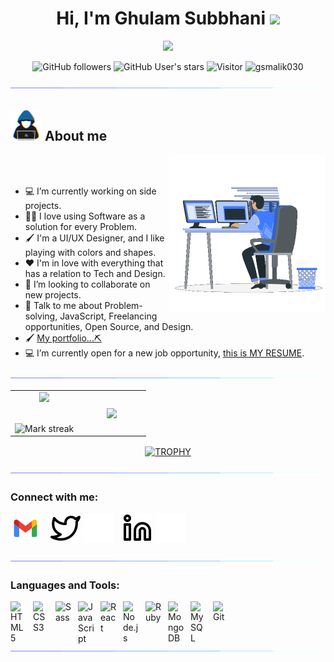 <h1 align="center"><b>Hi, I'm Ghulam Subbhani </b><img src="https://media.giphy.com/media/hvRJCLFzcasrR4ia7z/giphy.gif" width="35"></h1>

<p align="center">
  <a href="https://github.com/DenverCoder1/readme-typing-svg"><img src="https://readme-typing-svg.herokuapp.com?font=Time+New+Roman&color=cyan&size=25&center=true&vCenter=true&width=600&height=100&lines=Assalamu+O+Alaikum+Warahmatullah..&hearts;++;Certified+Full-Stack+Developer,;Active+Learner/Researcher,;Love+to+learn+new+stuffs.."></a>
</p>

<p align="center">
  <img src="https://img.shields.io/github/followers/gsmalik030?style=social" alt="GitHub followers">
  <img src="https://img.shields.io/github/stars/gsmalik030?style=social" alt="GitHub User's stars">
  <img src="https://visitor-badge.laobi.icu/badge?page_id=gsmalik030.repoName" alt="Visitor">
  <img src="https://komarev.com/ghpvc/?username=gsmalik030" alt="gsmalik030">
</p>

![line](./line.gif)
## <picture><img src="./about_me.gif" width="50px"></picture> About me

<picture><img align="right" src="./Right_Side.gif" width="250px"></picture>

<br><br>

- 💻 I’m currently working on side projects.
- 🧑‍💻 I love using Software as a solution for every Problem.
- 🖌 I'm a UI/UX Designer, and I like playing with colors and shapes.
- ♥ I'm in love with everything that has a relation to Tech and Design.
- 👯 I’m looking to collaborate on new projects.
- 💬 Talk to me about Problem-solving, JavaScript, Freelancing opportunities, Open Source, and Design.
- 🖌 [My portfolio...⛏](https://gsmalik030.me/)
- 💻 I’m currently open for a new job opportunity, [this is MY RESUME](https://gsmalik030.me/static/media/Ghulam_subbhani_Resume.d9636ac4068aeee929e0.pdf).<br>

![line](./line.gif)
<!--- stats & Trophy (start) -->
<p align="center">
  <!--- stats (start) -->
  <table align="center">
    <tr border="none">
      <td width="50%" align="center">
        <div style="display: flex; flex-direction: column; align-items: center;">
          <img align="center" src="https://github-readme-stats.vercel.app/api?username=gsmalik030&theme=dark&show_icons=true&count_private=true" />
          <br></br>
          <img title="🔥 Get streak stats for your profile at git.io/streak-stats" alt="Mark streak" src="https://github-readme-streak-stats.herokuapp.com/?user=gsmalik030&theme=dark&hide_border=false" />
        </div>
      </td>
      <td width="50%" align="center">
        <img align="center" src="https://github-readme-stats.anuraghazra1.vercel.app/api/top-langs/?username=gsmalik030&theme=dark&hide_border=false&no-bg=true&no-frame=true&langs_count=10" />
      </td>
    </tr>
  </table>
  <!--- stats (end) -->

  <!--- trophy (start) -->
  <div align=center>
    <a href="https://github.com/gsmalik030/github-profile-trophy" title="Go to Source">
      <img align="center" width=84% src="https://github-profile-trophy.vercel.app/?username=gsmalik030&theme=radical&row=1&column=7&margin-h=15&margin-w=5&no-bg=true" alt="TROPHY" />
    </a>
  </div>
  <!--- trophy (end) -->
</p>
<!--- stats (end) -->

![line](./line.gif)

### Connect with me:
[![abdelmejid89@gmail.com.com](./img/gmail.svg)](mailto:gsmalik030@gmail.com)
&nbsp;&nbsp;
[![website](./img/twitter-light.svg)](https://twitter.com/GSubbhani#gh-light-mode-only)
[![website](./img/twitter-dark.svg)](https://twitter.com/GSubbhani#gh-dark-mode-only)
&nbsp;&nbsp;
[![website](./img/linkedin-light.svg)](https://linkedin.com/in/gsmalik030#gh-light-mode-only)
[![website](./img/linkedin-dark.svg)](https://linkedin.com/in/gsmalik030#gh-dark-mode-only)
&nbsp;&nbsp;

![line](./line.gif)

### Languages and Tools:

[<img align="left" alt="HTML5" width="26px" src="https://cdn.jsdelivr.net/gh/devicons/devicon/icons/html5/html5-original.svg" style="padding-right:10px;" />](https://www.w3schools.com/html/)
[<img align="left" alt="CSS3" width="26px" src="https://cdn.jsdelivr.net/gh/devicons/devicon/icons/css3/css3-original.svg" style="padding-right:10px;" />](https://www.w3schools.com/css/)
[<img align="left" alt="Sass" width="26px" src="https://cdn.jsdelivr.net/gh/devicons/devicon/icons/sass/sass-original.svg" style="padding-right:10px;" />](https://sass-lang.com/)
[<img align="left" alt="JavaScript" width="26px" src="https://cdn.jsdelivr.net/gh/devicons/devicon/icons/javascript/javascript-original.svg" style="padding-right:10px;" />](https://www.javascript.com/)
[<img align="left" alt="React" width="26px" src="https://cdn.jsdelivr.net/gh/devicons/devicon/icons/react/react-original.svg" style="padding-right:10px;" />](https://reactjs.org/)
[<img align="left" alt="Node.js" width="26px" src="https://cdn.jsdelivr.net/gh/devicons/devicon/icons/nodejs/nodejs-original.svg" style="padding-right:10px;" />](https://nodejs.org/)
[<img align="left" alt="Ruby" width="26px" src="https://cdn.jsdelivr.net/gh/devicons/devicon/icons/ruby/ruby-original.svg" style="padding-right:10px;" />](https://www.ruby-lang.org/en/)
[<img align="left" alt="MongoDB" width="26px" src="https://cdn.jsdelivr.net/gh/devicons/devicon/icons/mongodb/mongodb-original.svg" style="padding-right:10px;" />](https://www.mongodb.com/)
[<img align="left" alt="MySQL" width="26px" src="https://cdn.jsdelivr.net/gh/devicons/devicon/icons/mysql/mysql-original.svg" style="padding-right:10px;" />](https://mysql.com)
[<img align="left" alt="Git" width="26px" src="https://cdn.jsdelivr.net/gh/devicons/devicon/icons/git/git-original.svg" style="padding-right:10px;" />](https://git.com)



![line](./line.gif)